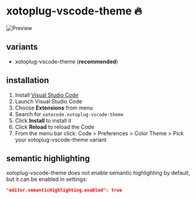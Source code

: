 # xotoplug-vscode-theme 🔥

<img src="https://github.com/xotocode/xotoplug-vscode-theme/raw/development/preview.png" alt="Preview">

## variants

- xotoplug-vscode-theme (**recommended**)

## installation

1.  Install [Visual Studio Code](https://code.visualstudio.com/)
2.  Launch Visual Studio Code
3.  Choose **Extensions** from menu
4.  Search for `xotocode.xotoplug-vscode-theme`
5.  Click **Install** to install it
6.  Click **Reload** to reload the Code
7.  From the menu bar click: Code > Preferences > Color Theme > Pick your xotoplug-vscode-theme variant

## semantic highlighting

xotoplug-vscode-theme does not enable semantic highlighting by default, but it can be enabled in settings:

```json
"editor.semanticHighlighting.enabled": true
```


